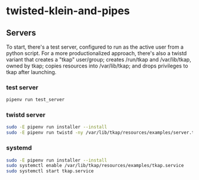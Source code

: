 # twisted-klein-and-pipes



Servers
----

To start, there's a test server, configured to run as the active user from a python script.  For a more productionalized approach, there's also a twistd variant that creates a "tkap" user/group; creates /run/tkap and /var/lib/tkap, owned by tkap; copies resources into /var/lib/tkap; and drops privileges to tkap after launching.


### test server

```bash
pipenv run test_server
```

### twistd server

```bash
sudo -E pipenv run installer --install
sudo -E pipenv run twistd -ny /var/lib/tkap/resources/examples/server.tac
```

### systemd

```bash
sudo -E pipenv run installer --install
sudo systemctl enable /var/lib/tkap/resources/examples/tkap.service
sudo systemctl start tkap.service
```

